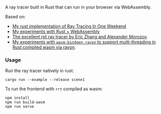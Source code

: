 A ray tracer built in Rust that can run in your browser via WebAssembly.

Based on:
- [My rust implementation of Ray Tracing In One Weekend](https://github.com/jaymody/ray-tracing-rust)
- [My experiments with Rust + WebAssembly](https://github.com/jaymody/game-of-life)
- [The excellent rpt ray tracer by Eric Zhang and Alexander Morozov](https://github.com/ekzhang/rpt).
- [My experiments with `wasm-bindgen-rayon` to support multi-threading in Rust compiled wasm via rayon](https://github.com/jaymody/rust-rayon-wasm-demo/tree/main).

### Usage
Run the ray tracer natively in rust:
```shell
cargo run --example --release scene1
```

To run the frontend with `rrt` compiled as wasm:
```shell
npm install
npm run build-wasm
npm run serve
```
